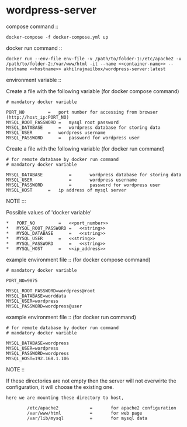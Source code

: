 
# wordpress-server

compose command ::

```
docker-compose -f docker-compose.yml up

```

docker run command ::

```
docker run --env-file env-file -v /path/to/folder-1:/etc/apache2 -v /path/to/folder-2:/var/www/html -it --name <<container-name>> --hostname <<hostname>> akhilrajmailbox/wordpress-server:latest

```

environment variable ::

Create a file with the following variable (for docker compose command)

```
# mandatory docker variable

PORT_NO			=	port number for accessing from browser (http://host_ip:PORT_NO)
MYSQL_ROOT_PASSWORD	=	mysql root password
MYSQL_DATABASE		=	wordpress database for storing data	
MYSQL_USER		=	wordpress username
MYSQL_PASSWORD		=	password for wordpress user
```


Create a file with the following variable (for docker run command)


```
# for remote database by docker run command
# mandatory docker variable

MYSQL_DATABASE          =       wordpress database for storing data
MYSQL_USER              =       wordpress username
MYSQL_PASSWORD          =       password for wordpress user
MYSQL_HOST		=	ip address of mysql server
```


NOTE :::

Possible values of 'docker variable'

	*	PORT_NO			=	<<port_number>>
	*	MYSQL_ROOT_PASSWORD	=	<<string>>
	*	MYSQL_DATABASE		=	<<string>>
	*	MYSQL_USER		=	<<string>>
	*	MYSQL_PASSWORD		=	<<string>>
	*	MYSQL_HOST		=	<<ip_address>>


example environment file  :: (for docker compose command)

```
# mandatory docker variable

PORT_NO=9875

MYSQL_ROOT_PASSWORD=wordpress@root
MYSQL_DATABASE=worddata
MYSQL_USER=wordpress
MYSQL_PASSWORD=wordpress@user

```
example environment file  :: (for docker run command)

```
# for remote database by docker run command
# mandatory docker variable

MYSQL_DATABASE=wordpress
MYSQL_USER=wordpress
MYSQL_PASSWORD=wordpress
MYSQL_HOST=192.168.1.106
```


NOTE ::

If these directories are not empty then the server will not overwirte the configuration, it will choose the existing one.

```
here we are mounting these directory to host,

        /etc/apache2            =       for apache2 configuration
        /var/www/html           =       for web page
        /var/lib/mysql          =       for mysql data

```

